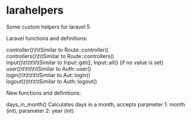 # larahelpers
Some custom helpers for laravel 5

Laravel functions and definitions:

controller()\t\tSimilar to Route::controller()<br>
controllers()\t\tSimilar to Route::controllers()<br>
input()\t\t\t\t\tSimilar to Input::get(), Input::all() (if no value is set)<br>
user()\t\t\t\t\tSimilar to Auth::user()<br>
login()\t\t\t\t\tSimilar to Aut::login()<br>
logout()\t\t\t\tSimilar to Auth::logout()<br>


New functions and definitions:

days_in_month()   Calculates days in a month, accepts parameter 1: month (int), parameter 2: year (int)
